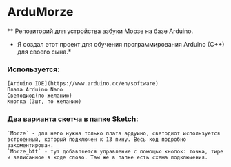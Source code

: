 # ArduMorze
** Репозиторий для устройства азбуки Морзе на базе Arduino.
* Я создал этот проект для обучения программирования Arduino (C++) для своего сына.*

### Используется: 
	[Arduino IDE](https://www.arduino.cc/en/software)
	Плата Arduino Nano
	Светодиод(по желанию)
	Кнопка (3шт, по желанию)

### Два варианта скетча в папке Sketch: 
	`Morze` - для него нужна только плата ардуино, светодиот используется встроенный, который подключен к 13 пину. Весь код подробно закоментирован.
	`Morze_btt` - тут добавляется управление с помощью кнопок: точка, тире и записанное в коде слово. Там же в папке есть схема подключения.